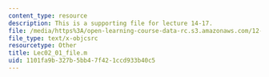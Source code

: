 ```yaml
---
content_type: resource
description: This is a supporting file for lecture 14-17.
file: /media/https%3A/open-learning-course-data-rc.s3.amazonaws.com/12-010-computational-methods-of-scientific-programming-fall-2011/1101fa9b327b5bb47f421ccd933b40c5_Lec02_01_file.m
file_type: text/x-objcsrc
resourcetype: Other
title: Lec02_01_file.m
uid: 1101fa9b-327b-5bb4-7f42-1ccd933b40c5
---
```

